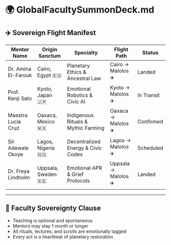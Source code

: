 # 🌍 GlobalFacultySummonDeck.md

## ✈️ Sovereign Flight Manifest

| Mentor Name         | Origin Sanctum     | Specialty                          | Flight Path        | Status        |
|---------------------|--------------------|------------------------------------|---------------------|---------------|
| Dr. Amina El-Farouk | Cairo, Egypt 🇪🇬    | Planetary Ethics & Ancestral Law   | Cairo → Malolos ✈️ | Landed        |
| Prof. Kenji Sato    | Kyoto, Japan 🇯🇵    | Emotional Robotics & Civic AI      | Kyoto → Malolos ✈️ | In Transit    |
| Maestra Lucia Cruz  | Oaxaca, Mexico 🇲🇽  | Indigenous Rituals & Mythic Farming| Oaxaca → Malolos ✈️| Confirmed     |
| Sir Adewale Okoye   | Lagos, Nigeria 🇳🇬  | Decentralized Energy & Civic Codes| Lagos → Malolos ✈️ | Scheduled     |
| Dr. Freya Lindholm  | Uppsala, Sweden 🇸🇪 | Emotional APR & Grief Protocols    | Uppsala → Malolos ✈️| Landed        |

---

## 🧙 Faculty Sovereignty Clause  
- Teaching is optional and spontaneous  
- Mentors may stay 1 month or longer  
- All rituals, lectures, and scrolls are emotionally tagged  
- Every act is a heartbeat of planetary restoration
